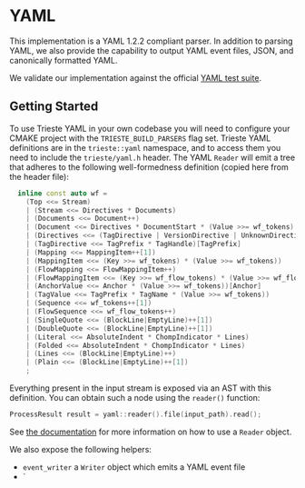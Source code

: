 # YAML

This implementation is a YAML 1.2.2 compliant parser. In addition to parsing YAML, we also provide the capability to output YAML event files, JSON, and canonically formatted YAML.

We validate our implementation against the official [YAML test suite](https://github.com/yaml/yaml-test-suite).

## Getting Started

To use Trieste YAML in your own codebase you will need to configure your CMAKE project with the `TRIESTE_BUILD_PARSERS` flag set. Trieste YAML definitions are in the `trieste::yaml` namespace, and to access them you need to include the `trieste/yaml.h` header. The YAML `Reader` will emit a tree that adheres to the following well-formedness definition (copied here from the header file):

```c++
  inline const auto wf =
    (Top <<= Stream)
    | (Stream <<= Directives * Documents)
    | (Documents <<= Document++)
    | (Document <<= Directives * DocumentStart * (Value >>= wf_tokens) * DocumentEnd)
    | (Directives <<= (TagDirective | VersionDirective | UnknownDirective)++)
    | (TagDirective <<= TagPrefix * TagHandle)[TagPrefix]
    | (Mapping <<= MappingItem++[1])
    | (MappingItem <<= (Key >>= wf_tokens) * (Value >>= wf_tokens))
    | (FlowMapping <<= FlowMappingItem++)
    | (FlowMappingItem <<= (Key >>= wf_flow_tokens) * (Value >>= wf_flow_tokens))
    | (AnchorValue <<= Anchor * (Value >>= wf_tokens))[Anchor]
    | (TagValue <<= TagPrefix * TagName * (Value >>= wf_tokens))
    | (Sequence <<= wf_tokens++[1])
    | (FlowSequence <<= wf_flow_tokens++)
    | (SingleQuote <<= (BlockLine|EmptyLine)++[1])
    | (DoubleQuote <<= (BlockLine|EmptyLine)++[1])
    | (Literal <<= AbsoluteIndent * ChompIndicator * Lines)
    | (Folded <<= AbsoluteIndent * ChompIndicator * Lines)
    | (Lines <<= (BlockLine|EmptyLine)++)
    | (Plain <<= (BlockLine|EmptyLine)++[1])
    ;
```

Everything present in the input stream is exposed via an AST with this definition. You can obtain such a node using the `reader()` function:

```c++
ProcessResult result = yaml::reader().file(input_path).read();
```

See [the documentation]() for more information on how to use a `Reader` object.

We also expose the following helpers:
- `event_writer` a `Writer` object which emits a YAML event file
- `

